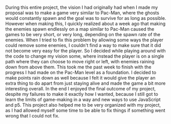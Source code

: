 During this entire project, the vision I had originally had when I made my proposal was to make a game very similar to Pac-Man, where the ghosts would constantly spawn and the goal was to survive for as long as possible.  However when making this, I quickly realized about a week ago that making the enemies spawn endlessly on a map similar to Pac-Man caused the games to be very short, or very long, depending on the spawn rate of the enemies.  When I tried to fix this problem by allowing some ways the player could remove some enemies, I couldn't find a way to make sure that it did not become very easy for the player.  So I decided while playing around with the code to change my vision some, where instead the player is on a single path where they can choose to move right or left, with enemies raining down from above them.  This took me the past week to finish with the progress I had made on the Pac-Man level as a foundation.  I decided to make points rain down as well because I felt it would give the player an extra thing to do apart from just staying alive and made the game a bit more interesting overall.  In the end I enjoyed the final outcome of my project, despite my failures to make it exactly how I wanted, because I still got to learn the limits of game-making in a way and new ways to use JavaScript and p5.  This project also helped me to be very organized with my project, as I had allowed myself some time to be able to fix things if something went wrong that I could not fix.

